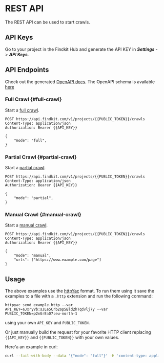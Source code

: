 # REST API

The REST API can be used to start crawls.

## API Keys

Go to your project in the Findkit Hub and generate the API KEY in **_Settings_** -> **_API Keys_**.

## API Endpoints

Check out the generated [OpenAPI docs](https://redocly.github.io/redoc/?url=https://api.findkit.com/v1/openapi.json&nocors). The OpenAPI schema is available [here](https://api.findkit.com/v1/openapi.json)

### Full Crawl {#full-crawl}

Start a [full crawl](/crawler/running-crawls#full).

```
POST https://api.findkit.com/v1/projects/{{PUBLIC_TOKEN}}/crawls
Content-Type: application/json
Authorization: Bearer {{API_KEY}}

{
    "mode": "full",
}
```

### Partial Crawl {#partial-crawl}

Start a [partial crawl](/crawler/running-crawls#partial).

```
POST https://api.findkit.com/v1/projects/{{PUBLIC_TOKEN}}/crawls
Content-Type: application/json
Authorization: Bearer {{API_KEY}}

{
    "mode": "partial",
}
```

### Manual Crawl {#manual-crawl}

Start a [manual crawl](/crawler/running-crawls#manual).

```
POST https://api.findkit.com/v1/projects/{{PUBLIC_TOKEN}}/crawls
Content-Type: application/json
Authorization: Bearer {{API_KEY}}

{
    "mode": "manual",
    "urls": ["https://www.example.com/page"]
}
```

## Usage

The above examples use the [httpYac](https://httpyac.github.io/) format.
To run them using it save the examples to a file with a `.http` extension and run the following command:

```http
httpyac send example.http --var API_KEY=aJxryVb:sJLe5Crb2op5Bld2hTqdvlj7y --var PUBLIC_TOKEN=p2nGrEaD7:eu-north-1
```

using your own `API_KEY` and `PUBLIC_TOKEN`.

Or just manually build the request for your favorite HTTP client replacing `{{API_KEY}}` and `{{PUBLIC_TOKEN}}` with your own values.

Here'a an example in curl:

```sh
curl --fail-with-body --data '{"mode": "full"}' -H 'content-type: application/json' -H "Authorization: Bearer aJxryVb:sJLe5Crb2op5Bld2hTqdvlj7y"  https://api.findkit.com/v1/projects/p2nGrEaD7:eu-north-1/crawls
```
